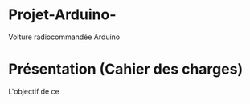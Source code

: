 # Projet-Arduino-
Voiture radiocommandée Arduino
# Présentation (Cahier des charges)
L'objectif de ce 
